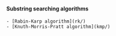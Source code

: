 
#### Substring searching algorithms
	- [Rabin-Karp algorithm](rk/)
	- [Knuth-Morris-Pratt algorithm](kmp/)

